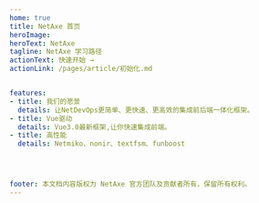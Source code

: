 ```yaml
---
home: true
title: NetAxe 首页 
heroImage: 
heroText: NetAxe
tagline: NetAxe 学习路径
actionText: 快速开始 →
actionLink: /pages/article/初始化.md


features:
- title: 我们的愿景
  details: 让NetDevOps更简单、更快速、更高效的集成前后端一体化框架。
- title: Vue驱动
  details: Vue3.0最新框架,让你快速集成前端。
- title: 高性能
  details: Netmiko、nonir、textfsm、funboost




footer: 本文档内容版权为 NetAxe 官方团队及贡献者所有，保留所有权利。
---
```

